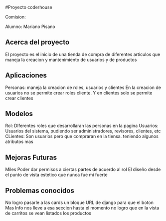 #Proyecto coderhouse

Comision: 

Alumno: Mariano Pisano

## Acerca del proyecto
El proyecto es el inicio de una tienda de compra de diferentes articulos que maneja la creacion y mantenimiento de usuarios y de productos

## Aplicaciones
Personas: maneja la creacion de roles, usuarios y clientes
En la creacion de usuarios no se permite crear roles cliente.
Y en clientes solo se permite crear clientes

## Modelos
Rol: DIferentes roles que desarrollaran las personas en la pagina
Usuarios: Usuarios del sistema, pudiendo ser administradores, revisores, clientes, etc
CLientes: Son usuarios pero que compraran en la tiensa. teniendo algunos atributos mas


## Mejoras Futuras
Miles
Poder dar permisos a ciertas partes de acuerdo al rol
El diseño desde el punto de vista estetico que nunca fue mi fuerte

## Problemas conocidos
No logro pasarle a las cards un bloque URL de django para que el boton Mas Info nos lleve a esa seccion
hasta el momento no logro que en la vista de carritos se vean listados los productos